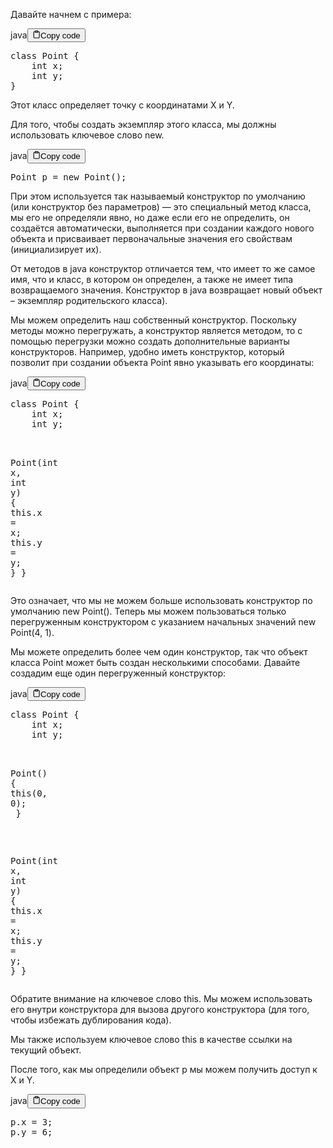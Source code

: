 <p>Давайте начнем с примера:</p>
<div class="code-element"><div class="lang-line"><text>java</text><button class="copy-button" id="codeefd532182e8c0092e64cc938127f5adab" onclick="copyCode(codeefd532182e8c0092e64cc938127f5ada, codeefd532182e8c0092e64cc938127f5adab)"><svg stroke="currentColor" fill="none" stroke-width="2" viewBox="0 0 24 24" stroke-linecap="round" stroke-linejoin="round" class="h-4 w-4" height="1em" width="1em" xmlns="http://www.w3.org/2000/svg"><path d="M16 4h2a2 2 0 0 1 2 2v14a2 2 0 0 1-2 2H6a2 2 0 0 1-2-2V6a2 2 0 0 1 2-2h2"></path><rect x="8" y="2" width="8" height="4" rx="1" ry="1"></rect></svg><text>Copy code</text></button></div><div class="code" id="codeefd532182e8c0092e64cc938127f5ada"><div class="highlight"><pre><span></span><span class="kd">class</span> <span class="nc">Point</span><span class="w"> </span><span class="p">{</span>
<span class="w">    </span><span class="kt">int</span><span class="w"> </span><span class="n">x</span><span class="p">;</span>
<span class="w">    </span><span class="kt">int</span><span class="w"> </span><span class="n">y</span><span class="p">;</span>
<span class="p">}</span>
</pre></div></div></div>

<p>Этот класс определяет точку с координатами X и Y.</p>
<p>Для того, чтобы создать экземпляр этого класса, мы должны использовать ключевое слово new.</p>
<div class="code-element"><div class="lang-line"><text>java</text><button class="copy-button" id="codef374be8b29ef2fe9d7c6fd1c5ffbfba0b" onclick="copyCode(codef374be8b29ef2fe9d7c6fd1c5ffbfba0, codef374be8b29ef2fe9d7c6fd1c5ffbfba0b)"><svg stroke="currentColor" fill="none" stroke-width="2" viewBox="0 0 24 24" stroke-linecap="round" stroke-linejoin="round" class="h-4 w-4" height="1em" width="1em" xmlns="http://www.w3.org/2000/svg"><path d="M16 4h2a2 2 0 0 1 2 2v14a2 2 0 0 1-2 2H6a2 2 0 0 1-2-2V6a2 2 0 0 1 2-2h2"></path><rect x="8" y="2" width="8" height="4" rx="1" ry="1"></rect></svg><text>Copy code</text></button></div><div class="code" id="codef374be8b29ef2fe9d7c6fd1c5ffbfba0"><div class="highlight"><pre><span></span><span class="n">Point</span><span class="w"> </span><span class="n">p</span><span class="w"> </span><span class="o">=</span><span class="w"> </span><span class="k">new</span><span class="w"> </span><span class="n">Point</span><span class="p">();</span>
</pre></div></div></div>

<p>При этом используется так называемый конструктор по умолчанию (или конструктор без параметров)
— это специальный метод класса, мы его не определяли явно, но даже если его не определить, он создаётся автоматически,
выполняется при создании каждого нового объекта
и присваивает первоначальные значения его свойствам (инициализирует их).</p>
<p>От методов в java конструктор отличается тем, что имеет то же самое имя, что и класс, в котором он определен,
а также не имеет типа возвращаемого значения.
Конструктор в java возвращает новый объект – экземпляр родительского класса).</p>
<p>Мы можем определить наш собственный конструктор.
Поскольку методы можно перегружать, а конструктор является методом, то с помощью перегрузки
можно создать дополнительные варианты конструкторов.
Например, удобно иметь конструктор, который позволит при создании объекта Point явно указывать его координаты:</p>
<div class="code-element"><div class="lang-line"><text>java</text><button class="copy-button" id="codee5843f7608fd9f5ee3725a4eabc80ce0b" onclick="copyCode(codee5843f7608fd9f5ee3725a4eabc80ce0, codee5843f7608fd9f5ee3725a4eabc80ce0b)"><svg stroke="currentColor" fill="none" stroke-width="2" viewBox="0 0 24 24" stroke-linecap="round" stroke-linejoin="round" class="h-4 w-4" height="1em" width="1em" xmlns="http://www.w3.org/2000/svg"><path d="M16 4h2a2 2 0 0 1 2 2v14a2 2 0 0 1-2 2H6a2 2 0 0 1-2-2V6a2 2 0 0 1 2-2h2"></path><rect x="8" y="2" width="8" height="4" rx="1" ry="1"></rect></svg><text>Copy code</text></button></div><div class="code" id="codee5843f7608fd9f5ee3725a4eabc80ce0"><div class="highlight"><pre><span></span><span class="kd">class</span> <span class="nc">Point</span><span class="w"> </span><span class="p">{</span>
<span class="w">    </span><span class="kt">int</span><span class="w"> </span><span class="n">x</span><span class="p">;</span>
<span class="w">    </span><span class="kt">int</span><span class="w"> </span><span class="n">y</span><span class="p">;</span>

<span class="w">    </span><span class="n">Point</span><span class="p">(</span><span class="kt">int</span><span class="w"> </span><span class="n">x</span><span class="p">,</span><span class="w"> </span><span class="kt">int</span><span class="w"> </span><span class="n">y</span><span class="p">)</span><span class="w"> </span><span class="p">{</span>
<span class="w">        </span><span class="k">this</span><span class="p">.</span><span class="na">x</span><span class="w"> </span><span class="o">=</span><span class="w"> </span><span class="n">x</span><span class="p">;</span>
<span class="w">        </span><span class="k">this</span><span class="p">.</span><span class="na">y</span><span class="w"> </span><span class="o">=</span><span class="w"> </span><span class="n">y</span><span class="p">;</span>
<span class="w">    </span><span class="p">}</span>
<span class="p">}</span>
</pre></div></div></div>

<p>Это означает, что мы не можем больше использовать конструктор по умолчанию new Point().
Теперь мы можем пользоваться только перегруженным конструктором  с указанием начальных значений new Point(4, 1).</p>
<p>Мы можете определить более чем один конструктор, так что объект класса Point может быть создан несколькими способами.
Давайте создадим еще один перегруженный конструктор:</p>
<div class="code-element"><div class="lang-line"><text>java</text><button class="copy-button" id="code1d4e53bd6af0864afabb9ebd915516edb" onclick="copyCode(code1d4e53bd6af0864afabb9ebd915516ed, code1d4e53bd6af0864afabb9ebd915516edb)"><svg stroke="currentColor" fill="none" stroke-width="2" viewBox="0 0 24 24" stroke-linecap="round" stroke-linejoin="round" class="h-4 w-4" height="1em" width="1em" xmlns="http://www.w3.org/2000/svg"><path d="M16 4h2a2 2 0 0 1 2 2v14a2 2 0 0 1-2 2H6a2 2 0 0 1-2-2V6a2 2 0 0 1 2-2h2"></path><rect x="8" y="2" width="8" height="4" rx="1" ry="1"></rect></svg><text>Copy code</text></button></div><div class="code" id="code1d4e53bd6af0864afabb9ebd915516ed"><div class="highlight"><pre><span></span><span class="kd">class</span> <span class="nc">Point</span><span class="w"> </span><span class="p">{</span>
<span class="w">    </span><span class="kt">int</span><span class="w"> </span><span class="n">x</span><span class="p">;</span>
<span class="w">    </span><span class="kt">int</span><span class="w"> </span><span class="n">y</span><span class="p">;</span>

<span class="w">    </span><span class="n">Point</span><span class="p">()</span><span class="w"> </span><span class="p">{</span>
<span class="w">        </span><span class="k">this</span><span class="p">(</span><span class="mi">0</span><span class="p">,</span><span class="w"> </span><span class="mi">0</span><span class="p">);</span>
<span class="w">    </span><span class="p">}</span>

<span class="w">    </span><span class="n">Point</span><span class="p">(</span><span class="kt">int</span><span class="w"> </span><span class="n">x</span><span class="p">,</span><span class="w"> </span><span class="kt">int</span><span class="w"> </span><span class="n">y</span><span class="p">)</span><span class="w"> </span><span class="p">{</span>
<span class="w">        </span><span class="k">this</span><span class="p">.</span><span class="na">x</span><span class="w"> </span><span class="o">=</span><span class="w"> </span><span class="n">x</span><span class="p">;</span>
<span class="w">        </span><span class="k">this</span><span class="p">.</span><span class="na">y</span><span class="w"> </span><span class="o">=</span><span class="w"> </span><span class="n">y</span><span class="p">;</span>
<span class="w">    </span><span class="p">}</span>
<span class="p">}</span>
</pre></div></div></div>

<p>Обратите внимание на ключевое слово this.
Мы можем использовать его внутри конструктора для вызова другого конструктора (для того, чтобы избежать дублирования кода).</p>
<p>Мы также используем ключевое слово this в качестве ссылки на текущий объект.</p>
<p>После того, как мы определили объект р мы можем получить доступ к X и Y.</p>
<div class="code-element"><div class="lang-line"><text>java</text><button class="copy-button" id="code1211a36ca0ba2ff9b2f461b01526abdeb" onclick="copyCode(code1211a36ca0ba2ff9b2f461b01526abde, code1211a36ca0ba2ff9b2f461b01526abdeb)"><svg stroke="currentColor" fill="none" stroke-width="2" viewBox="0 0 24 24" stroke-linecap="round" stroke-linejoin="round" class="h-4 w-4" height="1em" width="1em" xmlns="http://www.w3.org/2000/svg"><path d="M16 4h2a2 2 0 0 1 2 2v14a2 2 0 0 1-2 2H6a2 2 0 0 1-2-2V6a2 2 0 0 1 2-2h2"></path><rect x="8" y="2" width="8" height="4" rx="1" ry="1"></rect></svg><text>Copy code</text></button></div><div class="code" id="code1211a36ca0ba2ff9b2f461b01526abde"><div class="highlight"><pre><span></span><span class="n">p</span><span class="p">.</span><span class="na">x</span><span class="w"> </span><span class="o">=</span><span class="w"> </span><span class="mi">3</span><span class="p">;</span>
<span class="n">p</span><span class="p">.</span><span class="na">y</span><span class="w"> </span><span class="o">=</span><span class="w"> </span><span class="mi">6</span><span class="p">;</span>
</pre></div></div></div>